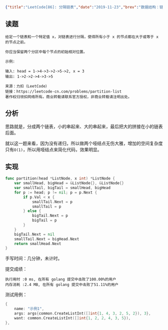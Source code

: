```json lw-blog-meta
{"title":"LeetCode[86]: 分隔链表","date":"2019-11-23","brev":"数据结构：链表(4/10)。中等难度。现在回过头来看，其实这是实现链表排序算法的一部分，所以做起来就很简单了。","tags":["算法与数据结构"]}
```



## 读题

```text
给定一个链表和一个特定值 x，对链表进行分隔，使得所有小于 x 的节点都在大于或等于 x 的节点之前。

你应当保留两个分区中每个节点的初始相对位置。

示例:

输入: head = 1->4->3->2->5->2, x = 3
输出: 1->2->2->4->3->5

来源：力扣（LeetCode）
链接：https://leetcode-cn.com/problems/partition-list
著作权归领扣网络所有。商业转载请联系官方授权，非商业转载请注明出处。
```

## 分析

思路就是，分成两个链表，小的串起来、大的串起来，最后把大的拼接在小的链表后面。

就以这一题来看，因为没有递归，所以做两个哑结点无伤大雅，增加的空间复杂度只有`O(1)`，所以用哑结点来简化代码，效果明显。

## 实现

```go
func partition(head *ListNode, x int) *ListNode {
    var smallHead, bigHead = &ListNode{}, &ListNode{}
    var smallTail, bigTail = smallHead, bigHead
    for p := head; p != nil; p = p.Next {
        if p.Val < x {
            smallTail.Next = p
            smallTail = p
        } else {
            bigTail.Next = p
            bigTail = p
        }
    }
    bigTail.Next = nil
    smallTail.Next = bigHead.Next
    return smallHead.Next
}
```

手写时间：几分钟，未计时。

提交成绩：

```text
执行用时 :0 ms, 在所有 golang 提交中击败了100.00%的用户
内存消耗 :2.4 MB, 在所有 golang 提交中击败了51.11%的用户
```

测试用例：

```go
{
    name: "示例1",
    args: args{common.CreateListInt([]int{1, 4, 3, 2, 5, 2}), 3},
    want: common.CreateListInt([]int{1, 2, 2, 4, 3, 5}),
},
```
